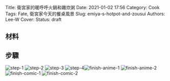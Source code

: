 Title: 衛宮家的暖呼呼火鍋和雜炊粥
Date: 2021-01-02 17:56
Category: Cook
Tags: Fate, 衛宮家今天的餐桌風景
Slug: emiya-s-hotpot-and-zousui
Authors: Lee-W
Cover:
Status: draft

## 材料

## 步驟
![step-1](/images/post-images/2021-emiya-s-hotpot-and-zousui/step-1.jpeg)
![step-2](/images/post-images/2021-emiya-s-hotpot-and-zousui/step-2.jpeg)
![step-3](/images/post-images/2021-emiya-s-hotpot-and-zousui/step-3.jpeg)
![step-4](/images/post-images/2021-emiya-s-hotpot-and-zousui/step-4.jpeg)![finish-anime-1](/images/post-images/2021-emiya-s-hotpot-and-zousui/finish-anime-1.jpeg)
![finish-anime-2](/images/post-images/2021-emiya-s-hotpot-and-zousui/finish-anime-2.jpeg)
![finish-comic-1](/images/post-images/2021-emiya-s-hotpot-and-zousui/finish-comic-1.jpeg)
![finish-comic-2](/images/post-images/2021-emiya-s-hotpot-and-zousui/finish-comic-2.jpeg)
